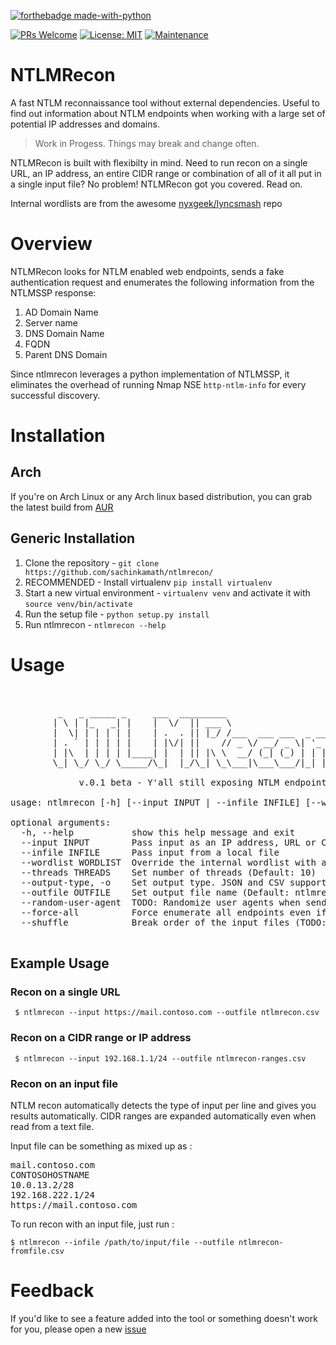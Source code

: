 [![forthebadge made-with-python](http://ForTheBadge.com/images/badges/made-with-python.svg)](https://www.python.org/)  


[![PRs Welcome](https://img.shields.io/badge/PRs-welcome-brightgreen.svg?style=flat-square)](http://makeapullrequest.com)
  [![License: MIT](https://img.shields.io/badge/License-MIT-yellow.svg)](https://opensource.org/licenses/MIT) [![Maintenance](https://img.shields.io/badge/Maintained%3F-yes-green.svg)](https://GitHub.com/Naereen/StrapDown.js/graphs/commit-activity)
 




# NTLMRecon

A fast NTLM reconnaissance tool without external dependencies. Useful to find out information about NTLM endpoints when working with a large set of potential IP addresses and domains.

> Work in Progess. Things may break and change often.

NTLMRecon is built with flexibilty in mind. Need to run recon on a single URL, an IP address, an entire CIDR range or combination of all of it all put in a single input file? No problem! NTLMRecon got you covered. Read on.

Internal wordlists are from the awesome [nyxgeek/lyncsmash](https://github.com/nyxgeek/lyncsmash) repo

# Overview

NTLMRecon looks for NTLM enabled web endpoints, sends a fake authentication request and enumerates the following information from the NTLMSSP response:

1. AD Domain Name 
2. Server name
3. DNS Domain Name
4. FQDN
5. Parent DNS Domain

Since ntlmrecon leverages a python implementation of NTLMSSP, it eliminates the overhead of running Nmap NSE `http-ntlm-info` for every successful discovery.


# Installation

## Arch 

If you're on Arch Linux or any Arch linux based distribution, you can grab the latest build from [AUR](https://aur.archlinux.org/packages/ntlmrecon/)

## Generic Installation

1. Clone the repository - `git clone https://github.com/sachinkamath/ntlmrecon/`
2. RECOMMENDED - Install virtualenv `pip install virtualenv`
3. Start a new virtual environment - `virtualenv venv` and activate it with `source venv/bin/activate`
4. Run the setup file - `python setup.py install`
5. Run ntlmrecon - `ntlmrecon --help`


# Usage

<pre>


         _   _ _____ _     ___  _________
        | \ | |_   _| |    |  \/  || ___ \
        |  \| | | | | |    | .  . || |_/ /___  ___ ___  _ __
        | . ` | | | | |    | |\/| ||    // _ \/ __/ _ \| '_ \
        | |\  | | | | |____| |  | || |\ \  __/ (_| (_) | | | |
        \_| \_/ \_/ \_____/\_|  |_/\_| \_\___|\___\___/|_| |_|

             v.0.1 beta - Y'all still exposing NTLM endpoints?

usage: ntlmrecon [-h] [--input INPUT | --infile INFILE] [--wordlist WORDLIST] [--threads THREADS] [--output-type] --outfile OUTFILE [--random-user-agent] [--force-all] [--shuffle]

optional arguments:
  -h, --help           show this help message and exit
  --input INPUT        Pass input as an IP address, URL or CIDR to enumerate NTLM endpoints
  --infile INFILE      Pass input from a local file
  --wordlist WORDLIST  Override the internal wordlist with a custom wordlist
  --threads THREADS    Set number of threads (Default: 10)
  --output-type, -o    Set output type. JSON and CSV supported (Default: CSV) (TODO: JSON)
  --outfile OUTFILE    Set output file name (Default: ntlmrecon.csv)
  --random-user-agent  TODO: Randomize user agents when sending requests (Default: False) (TODO)
  --force-all          Force enumerate all endpoints even if a valid endpoint is found for a URL (Default : False)
  --shuffle            Break order of the input files (TODO: Improve logic)

</pre>


## Example Usage

### Recon on a single URL

` $ ntlmrecon --input https://mail.contoso.com --outfile ntlmrecon.csv`

### Recon on a CIDR range or IP address

` $ ntlmrecon --input 192.168.1.1/24 --outfile ntlmrecon-ranges.csv`

### Recon on an input file

NTLM recon automatically detects the type of input per line and gives you results automatically.
CIDR ranges are expanded automatically even when read from a text file.

Input file can be something as mixed up as :

<pre>
mail.contoso.com
CONTOSOHOSTNAME
10.0.13.2/28
192.168.222.1/24
https://mail.contoso.com
</pre>

To run recon with an input file, just run :

`$ ntlmrecon --infile /path/to/input/file --outfile ntlmrecon-fromfile.csv`

# Feedback

If you'd like to see a feature added into the tool or something doesn't work for you, please open a new [issue](https://github.com/sachinkamath/ntlmrecon/issues/new)
